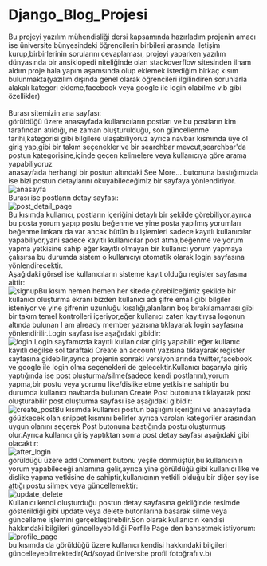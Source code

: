 # Django_Blog_Projesi
Bu projeyi yazılım mühendisliği dersi kapsamında hazırladım projenin amacı ise üniversite bünyesindeki öğrencilerin birbileri arasında iletişim kurup,birbirlerinin sorularını cevaplaması,
projeyi yaparken yazılım dünyasında bir ansiklopedi niteliğinde olan stackoverflow sitesinden ilham aldım 
proje hala yapım aşamsında olup eklemek istediğim birkaç kısım bulunmakta(yazılım dışında genel olarak öğrencileri ilgilindiren sorunlarla alakalı kategori ekleme,facebook veya google ile login olabilme v.b gibi özellikler)</br></br>
Burası sitemizin ana sayfası:</br>
görüldüğü üzere anasayfada kullanıcıların postları ve bu postların kim tarafından atıldığı, ne zaman oluşturulduğu, son güncellenme tarihi,kategorisi gibi bilgilere ulaşabiliyoruz ayrıca navbar kısmında üye ol giriş yap,gibi bir takım seçenekler ve bir searchbar mevcut,searchbar'da postun kategorisine,içinde geçen kelimelere veya kullanıcıya göre arama yapabiliyoruz </br> anasayfada herhangi bir postun altındaki See More... butonuna bastığımızda ise bizi postun detaylarını okuyabileceğimiz bir sayfaya yönlendiriyor.  
![anasayfa](https://user-images.githubusercontent.com/54307844/143732917-62072d42-8abb-44d1-8f89-f7b269f64c7c.png)
</br>Burası ise postların detay sayfası:<br/>![post_detail_page](https://user-images.githubusercontent.com/54307844/143730289-7da6abe9-c0ea-46e8-94f1-b8b9ae6f1d51.png)<br/>Bu kısımda kullanıcı, postların içeriğini detaylı bir şekilde görebiliyor,ayrıca bu posta yorum yapıp postu beğenme ve yine posta yapılmış yorumları beğenme imkanı da var ancak bütün bu işlemleri sadece kayıtlı kullanıcılar yapabiliyor,yani sadece kayıtlı kullanıcılar post atma,beğenme ve yorum yapma yetkisine sahip eğer kayıtlı olmayan bir kullanıcı yorum yapmaya çalışırsa bu durumda sistem o kullanıcıyı otomatik olarak login sayfasına yönlendirecektir.<br/>Aşağıdaki görsel ise kullanıcıların sisteme kayıt olduğu register sayfasına aittir:<br/>![signup](https://user-images.githubusercontent.com/54307844/143731398-6849d594-72f5-442a-9eb0-cd383c655b62.png)Bu kısım hemen hemen her sitede görebilceğimiz şekilde bir kullanıcı oluşturma ekranı bizden kullanıcı adı şifre email gibi bilgiler isteniyor ve yine şifrenin uzunluğu kısalığı,alanların boş bırakılamaması gibi bir takım temel kontrolleri içeriyor,eğer kullanıcı zaten kayıtlıysa logonun altında bulunan I am already member yazısına tıklayarak login sayfasına yönlendirilir.Login sayfası ise aşağıdaki gibidir:<br/>![login](https://user-images.githubusercontent.com/54307844/143731592-a91a1dc7-8c98-42b0-a957-b641aeb98fa8.png) Login sayfamızda kayıtlı kullanıcılar giriş yapabilir eğer kullanıc kayıtlı değilse sol taraftaki Create an account yazısına tıklayarak register sayfasına gidebilir,ayrıca projenin sonraki versiyonlarında twitter,facebook ve google ile login olma seçenekleri de gelecektir.Kullanıcı başarıyla giriş yaptığında ise post oluşturma/silme(sadece kendi postlarını),yorum yapma,bir postu veya yorumu like/dislike etme yetkisine sahiptir bu durumda kullanıcı navbarda bulunan Create Post butonuna tıklayarak post oluşturabilir post oluşturma sayfası ise aşağıdaki gibidir:<br/>![create_post](https://user-images.githubusercontent.com/54307844/143731945-ceb4875d-4f4a-4ed1-8b42-91f55a2c0f35.png)Bu kısımda kullanıcı postun başlığını içeriğini ve anasayfada göüzkecek olan snippet kısmını belirler ayrıca varolan kategoriler arasından uygun olanını seçerek Post butonuna bastığında postu oluşturmuş olur.Ayrıca kullanıcı giriş yaptıktan sonra post detay sayfası aşağıdaki gibi olacaktır:<br/>![after_login](https://user-images.githubusercontent.com/54307844/143732168-39d6add5-fbe9-46f5-85b0-8ab506b682d4.png)<br/> görüldüğü üzere add Comment butonu yeşile dönmüştür,bu kullanıcının yorum yapabileceği anlamına gelir,ayrıca yine görüldüğü gibi kullanıcı like ve dislike yapma yetkisine de sahiptir,kullanıcının yetkili olduğu bir diğer şey ise attığı postu silmek veya güncellemektir:<br/>![update_delete](https://user-images.githubusercontent.com/54307844/143732374-5a11005c-a68f-40f3-a42d-13edb8289019.png) <br/>Kullanıcı kendi oluşturduğu postun detay sayfasına geldiğinde resimde gösterildiği gibi update veya delete butonlarına basarak silme veya güncelleme işlemini gerçekleştirebilir.Son olarak kullanıcın kendisi hakkındaki bilgileri güncelleyebildiği Porfile Page den bahsetmek istiyorum:<br/>![profile_page](https://user-images.githubusercontent.com/54307844/143732555-b54d22cf-5eb2-4f43-b80e-9a701524ec9b.png)<br/> bu kısımda da görüldüğü üzere kullanıcı kendisi hakkındaki bilgileri güncelleyebilmektedir(Ad/soyad üniversite profil fotoğrafı v.b)
